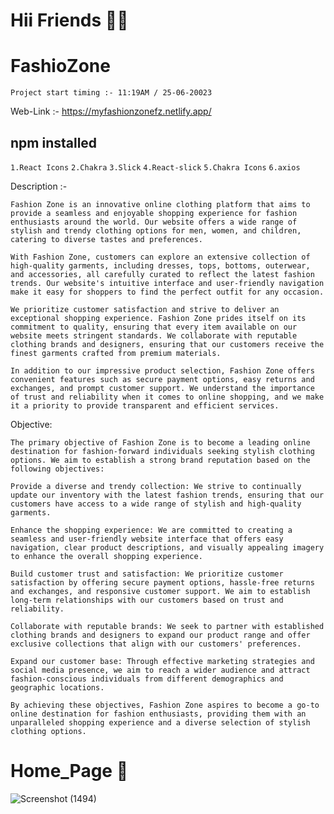 # Hii Friends 🌹😊
# FashioZone
`Project start timing :- 11:19AM / 25-06-20023`

Web-Link :- https://myfashionzonefz.netlify.app/

## npm installed

`1.React Icons`
`2.Chakra`
`3.Slick`
`4.React-slick`
`5.Chakra Icons`
`6.axios`


Description :- 

`Fashion Zone is an innovative online clothing platform that aims to provide a seamless and enjoyable shopping experience for fashion enthusiasts around the world. Our website offers a wide range of stylish and trendy clothing options for men, women, and children, catering to diverse tastes and preferences.`

`With Fashion Zone, customers can explore an extensive collection of high-quality garments, including dresses, tops, bottoms, outerwear, and accessories, all carefully curated to reflect the latest fashion trends. Our website's intuitive interface and user-friendly navigation make it easy for shoppers to find the perfect outfit for any occasion.`

`We prioritize customer satisfaction and strive to deliver an exceptional shopping experience. Fashion Zone prides itself on its commitment to quality, ensuring that every item available on our website meets stringent standards. We collaborate with reputable clothing brands and designers, ensuring that our customers receive the finest garments crafted from premium materials.`

`In addition to our impressive product selection, Fashion Zone offers convenient features such as secure payment options, easy returns and exchanges, and prompt customer support. We understand the importance of trust and reliability when it comes to online shopping, and we make it a priority to provide transparent and efficient services.`

Objective:

`The primary objective of Fashion Zone is to become a leading online destination for fashion-forward individuals seeking stylish clothing options. We aim to establish a strong brand reputation based on the following objectives:`

`Provide a diverse and trendy collection: We strive to continually update our inventory with the latest fashion trends, ensuring that our customers have access to a wide range of stylish and high-quality garments.`

`Enhance the shopping experience: We are committed to creating a seamless and user-friendly website interface that offers easy navigation, clear product descriptions, and visually appealing imagery to enhance the overall shopping experience.`

`Build customer trust and satisfaction: We prioritize customer satisfaction by offering secure payment options, hassle-free returns and exchanges, and responsive customer support. We aim to establish long-term relationships with our customers based on trust and reliability.`

`Collaborate with reputable brands: We seek to partner with established clothing brands and designers to expand our product range and offer exclusive collections that align with our customers' preferences.`



`Expand our customer base: Through effective marketing strategies and social media presence, we aim to reach a wider audience and attract fashion-conscious individuals from different demographics and geographic locations.`

`By achieving these objectives, Fashion Zone aspires to become a go-to online destination for fashion enthusiasts, providing them with an unparalleled shopping experience and a diverse selection of stylish clothing options.`

# Home_Page 👋

![Screenshot (1494)](https://github.com/mdfaizan973/FashioZone/assets/106812942/a6928f13-a65b-4424-90db-14316334cc87)


